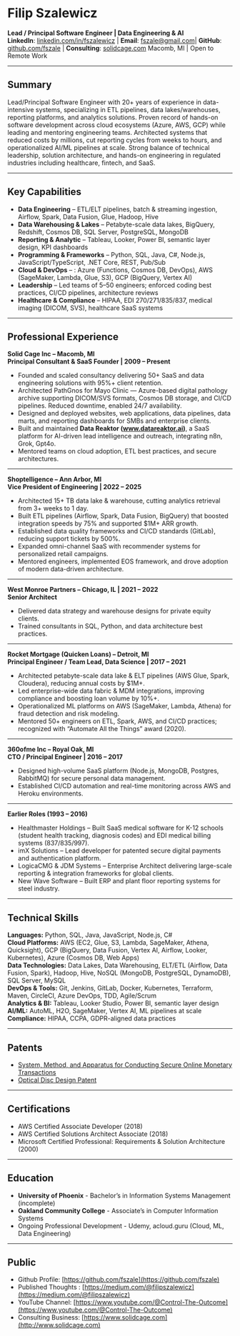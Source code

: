 # Filip Szalewicz

**Lead / Principal Software Engineer | Data Engineering & AI**\
**LinkedIn**: [linkedin.com/in/fszalewicz](https://www.linkedin.com/in/fszalewicz/) | **Email**: [fszale@gmail.com](mailto:fszale@gmail.com)| **GitHub**: [github.com/fszale](https://github.com/fszale) | **Consulting**: [solidcage.com](https://www.solidcage.com)
Macomb, MI | Open to Remote Work

---

## Summary
Lead/Principal Software Engineer with 20+ years of experience in data-intensive systems, specializing in ETL pipelines, data lakes/warehouses, reporting platforms, and analytics solutions. Proven record of hands-on software development across cloud ecosystems (Azure, AWS, GCP) while leading and mentoring engineering teams. Architected systems that reduced costs by millions, cut reporting cycles from weeks to hours, and operationalized AI/ML pipelines at scale. Strong balance of technical leadership, solution architecture, and hands-on engineering in regulated industries including healthcare, fintech, and SaaS. 

---

## Key Capabilities
- **Data Engineering** – ETL/ELT pipelines, batch & streaming ingestion, Airflow, Spark, Data Fusion, Glue, Hadoop, Hive
- **Data Warehousing & Lakes** – Petabyte-scale data lakes, BigQuery, Redshift, Cosmos DB, SQL Server, PostgreSQL, MongoDB
- **Reporting & Analytic** – Tableau, Looker, Power BI, semantic layer design, KPI dashboards
- **Programming & Frameworks** – Python, SQL, Java, C#, Node.js, JavaScript/TypeScript, .NET Core, REST, Pub/Sub
- **Cloud & DevOps** – : Azure (Functions, Cosmos DB, DevOps), AWS (SageMaker, Lambda, Glue, S3), GCP (BigQuery, Vertex AI)
- **Leadership** – Led teams of 5–50 engineers; enforced coding best practices, CI/CD pipelines, architecture reviews
- **Healthcare & Compliance** – HIPAA, EDI 270/271/835/837, medical imaging (DICOM, SVS), healthcare SaaS systems

---

## Professional Experience  

**Solid Cage Inc – Macomb, MI**  
**Principal Consultant & SaaS Founder | 2009 – Present**  
- Founded and scaled consultancy delivering 50+ SaaS and data engineering solutions with 95%+ client retention.
- Architected PathGnos for Mayo Clinic — Azure-based digital pathology archive supporting DICOM/SVS formats, Cosmos DB storage, and CI/CD pipelines. Reduced downtime, enabled 24/7 availability.
- Designed and deployed websites, web applications, data pipelines, data marts, and reporting dashboards for SMBs and enterprise clients.
- Built and maintained **Data Reaktor (www.datareaktor.ai)**, a SaaS platform for AI-driven lead intelligence and outreach, integrating n8n, Grok, Gpt4o.
- Mentored teams on cloud adoption, ETL best practices, and secure architectures.

---

**Shoptelligence – Ann Arbor, MI**  
**Vice President of Engineering | 2022 – 2025**  
- Architected 15+ TB data lake & warehouse, cutting analytics retrieval from 3+ weeks to 1 day.
- Built ETL pipelines (Airflow, Spark, Data Fusion, BigQuery) that boosted integration speeds by 75% and supported $1M+ ARR growth.
- Established data quality frameworks and CI/CD standards (GitLab), reducing support tickets by 500%.
- Expanded omni-channel SaaS with recommender systems for personalized retail campaigns.
- Mentored engineers, implemented EOS framework, and drove adoption of modern data-driven architecture.

---

**West Monroe Partners – Chicago, IL | 2021 – 2022**  
**Senior Architect**  
- Delivered data strategy and warehouse designs for private equity clients.
- Trained consultants in SQL, Python, and data architecture best practices.

---

**Rocket Mortgage (Quicken Loans) – Detroit, MI**  
**Principal Engineer / Team Lead, Data Science | 2017 – 2021**  
- Architected petabyte-scale data lake & ELT pipelines (AWS Glue, Spark, Cloudera), reducing annual costs by $1M+.
- Led enterprise-wide data fabric & MDM integrations, improving compliance and boosting loan volume by 10%+.
- Operationalized ML platforms on AWS (SageMaker, Lambda, Athena) for fraud detection and risk modeling.
- Mentored 50+ engineers on ETL, Spark, AWS, and CI/CD practices; recognized with “Automate All the Things” award (2020).

---

**360ofme Inc – Royal Oak, MI**  
**CTO / Principal Engineer | 2016 – 2017**  
- Designed high-volume SaaS platform (Node.js, MongoDB, Postgres, RabbitMQ) for secure personal data management.
- Established CI/CD automation and real-time monitoring across AWS and Heroku environments.

---

**Earlier Roles (1993 – 2016)**
- Healthmaster Holdings – Built SaaS medical software for K-12 schools (student health tracking, diagnosis codes) and EDI medical billing systems (837/835/997).
- imX Solutions – Lead developer for patented secure digital payments and authentication platform.
- LogicaCMG & JDM Systems – Enterprise Architect delivering large-scale reporting & integration frameworks for global clients.
- New Wave Software – Built ERP and plant floor reporting systems for steel industry.

---

## Technical Skills  

**Languages:** Python, SQL, Java, JavaScript, Node.js, C#  
**Cloud Platforms:** AWS (EC2, Glue, S3, Lambda, SageMaker, Athena, Quicksight), GCP (BigQuery, Data Fusion, Vertex AI, Airflow, Looker, Kubernetes), Azure (Cosmos DB, Web Apps)  
**Data Technologies:** Data Lakes, Data Warehousing, ELT/ETL (Airflow, Data Fusion, Spark), Hadoop, Hive, NoSQL (MongoDB, PostgreSQL, DynamoDB), SQL Server, MySQL  
**DevOps & Tools:** Git, Jenkins, GitLab, Docker, Kubernetes, Terraform, Maven, CircleCI, Azure DevOps, TDD, Agile/Scrum  
**Analytics & BI:** Tableau, Looker Studio, Power BI, semantic layer design  
**AI/ML:** AutoML, H2O, SageMaker, Vertex AI, ML pipelines at scale  
**Compliance:** HIPAA, CCPA, GDPR-aligned data practices  

---

## Patents  
- [System, Method, and Apparatus for Conducting Secure Online Monetary Transactions](https://patents.google.com/?inventor=Filip+Szalewicz)  
- [Optical Disc Design Patent](https://patents.google.com/patent/USD574006S1)  

---

## Certifications  
- AWS Certified Associate Developer (2018)  
- AWS Certified Solutions Architect Associate (2018)  
- Microsoft Certified Professional: Requirements & Solution Architecture (2000)  

---

## Education  
- **University of Phoenix** - Bachelor’s in Information Systems Management (incomplete)  
- **Oakland Community College** - Associate’s in Computer Information Systems  
- Ongoing Professional Development - Udemy, acloud.guru (Cloud, ML, Data Engineering)  

---

## Public
- Github Profile: [https://github.com/fszale](https://github.com/fszale)
- Published Thoughts : [https://medium.com/@filipszalewicz](https://medium.com/@filipszalewicz)
- YouTube Channel: [https://www.youtube.com/@Control-The-Outcome](https://www.youtube.com/@Control-The-Outcome)
- Consulting Business: [https://www.solidcage.com](http://www.solidcage.com)

